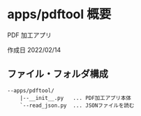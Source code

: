 # apps/pdftool 概要

PDF 加工アプリ

作成日 2022/02/14

## ファイル・フォルダ構成

```text
--apps/pdftool/
    |--__init__.py   ... PDF加工アプリ本体
    `--read_json.py  ... JSONファイルを読む
```
